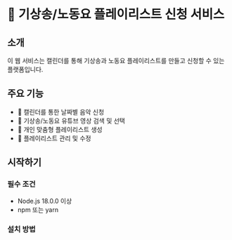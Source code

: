 # 🎵 기상송/노동요 플레이리스트 신청 서비스

## 소개
이 웹 서비스는 캘린더를 통해 기상송과 노동요 플레이리스트를 만들고 신청할 수 있는 플랫폼입니다.

## 주요 기능
- 📅 캘린더를 통한 날짜별 음악 신청
- 🎵 기상송/노동요 유튜브 영상 검색 및 선택
- 📝 개인 맞춤형 플레이리스트 생성
- 🔄 플레이리스트 관리 및 수정

## 시작하기

### 필수 조건
- Node.js 18.0.0 이상
- npm 또는 yarn

### 설치 방법 